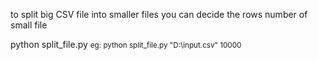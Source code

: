 to split big CSV file into smaller files
you can decide the rows number of small file

python split_file.py <path csv> <small csv row size>
eg: python split_file.py "D:\input.csv" 10000